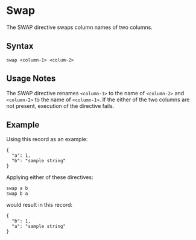 # Swap

The SWAP directive swaps column names of two columns.


## Syntax
```
swap <column-1> <colum-2>
```

## Usage Notes

The SWAP directive renames `<column-1>` to the name of `<column-2>` and `<column-2>` to
the name of `<column-1>`. If the either of the two columns are not present, execution of
the directive fails.


## Example

Using this record as an example:
```
{
  "a": 1,
  "b": "sample string"
}
```

Applying either of these directives:
```
swap a b
swap b a
```

would result in this record:
```
{
  "b": 1,
  "a": "sample string"
}
```
